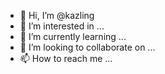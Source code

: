- 👋 Hi, I’m @kazling
- 👀 I’m interested in ...
- 🌱 I’m currently learning ...
- 💞️ I’m looking to collaborate on ...
- 📫 How to reach me ...

<!---
kazling/kazling is a ✨ special ✨ repository because its `README.md` (this file) appears on your GitHub profile.
You can click the Preview link to take a look at your changes.
--->
